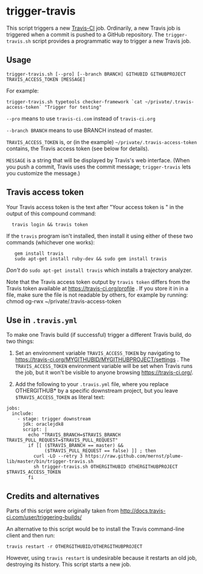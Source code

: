 # trigger-travis

This script triggers a new [Travis-CI](https://travis-ci.org/) job.
Ordinarily, a new Travis job is triggered when a commit is pushed to a
GitHub repository.  The `trigger-travis.sh` script provides a programmatic
way to trigger a new Travis job.

## Usage

```
trigger-travis.sh [--pro] [--branch BRANCH] GITHUBID GITHUBPROJECT TRAVIS_ACCESS_TOKEN [MESSAGE]
```

For example:
```
trigger-travis.sh typetools checker-framework `cat ~/private/.travis-access-token` "Trigger for testing"
```

`--pro` means to use `travis-ci.com` instead of `travis-ci.org`

`--branch BRANCH` means to use BRANCH instead of master.

`TRAVIS_ACCESS_TOKEN` is, or (in the example) `~/private/.travis-access-token` contains,
the Travis access token (see below for details).

`MESSAGE` is a string that will be displayed by Travis's web interface.
(When you push a commit, Travis uses the commit message; `trigger-travis`
lets you customize the message.)

## Travis access token

Your Travis access token is the text after "Your access token is " in
the output of this compound command:
```
  travis login && travis token
```

If the `travis` program isn't installed, then install it using either of these two
commands (whichever one works):
```
   gem install travis
   sudo apt-get install ruby-dev && sudo gem install travis
```
*Don't* do `sudo apt-get install travis` which installs a trajectory analyzer.

Note that the Travis access token output by `travis token` differs from the
Travis token available at https://travis-ci.org/profile .
If you store it in in a file, make sure the file is not readable by others,
for example by running:  chmod og-rwx ~/private/.travis-access-token

## Use in `.travis.yml`

To make one Travis build (if successful) trigger a different Travis build, do two things:

1. Set an environment variable `TRAVIS_ACCESS_TOKEN` by navigating to
  https://travis-ci.org/MYGITHUBID/MYGITHUBPROJECT/settings .
The `TRAVIS_ACCESS_TOKEN` environment variable will be set when Travis runs
the job, but it won't be visible to anyone browsing https://travis-ci.org/.

2. Add the following to your `.travis.yml` file, where you replace
OTHERGITHUB* by a specific downstream project, but you leave
`$TRAVIS_ACCESS_TOKEN` as literal text:

```
jobs:
  include:
    - stage: trigger downstream
      jdk: oraclejdk8
      script: |
        echo "TRAVIS_BRANCH=$TRAVIS_BRANCH TRAVIS_PULL_REQUEST=$TRAVIS_PULL_REQUEST"
        if [[ ($TRAVIS_BRANCH == master) &&
              ($TRAVIS_PULL_REQUEST == false) ]] ; then
          curl -LO --retry 3 https://raw.github.com/mernst/plume-lib/master/bin/trigger-travis.sh
          sh trigger-travis.sh OTHERGITHUBID OTHERGITHUBPROJECT $TRAVIS_ACCESS_TOKEN
        fi
```

## Credits and alternatives

Parts of this script were originally taken from
http://docs.travis-ci.com/user/triggering-builds/

An alternative to this script would be to install the Travis command-line
client and then run:
```
travis restart -r OTHERGITHUBID/OTHERGITHUBPROJECT
```

However, using `travis restart` is undesirable because it restarts an old
job, destroying its history.  This script starts a new job.
